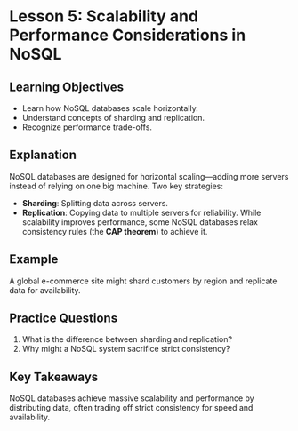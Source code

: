 # Lesson 5: Scalability and Performance Considerations in NoSQL

## Learning Objectives
- Learn how NoSQL databases scale horizontally.
- Understand concepts of sharding and replication.
- Recognize performance trade-offs.

## Explanation
NoSQL databases are designed for horizontal scaling—adding more servers instead of relying on one big machine. Two key strategies:
- **Sharding**: Splitting data across servers.
- **Replication**: Copying data to multiple servers for reliability.
While scalability improves performance, some NoSQL databases relax consistency rules (the **CAP theorem**) to achieve it.

## Example
A global e-commerce site might shard customers by region and replicate data for availability.

## Practice Questions
1. What is the difference between sharding and replication?
2. Why might a NoSQL system sacrifice strict consistency?

## Key Takeaways
NoSQL databases achieve massive scalability and performance by distributing data, often trading off strict consistency for speed and availability.
